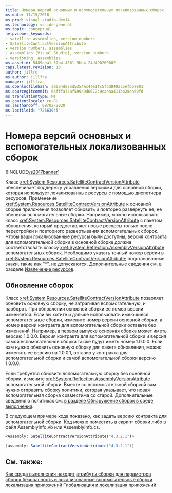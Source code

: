 ```yaml
---
title: Номера версий основных и вспомогательных локализованных сборок | Документы Майкрософт
ms.date: 11/15/2016
ms.prod: visual-studio-dev14
ms.technology: vs-ide-general
ms.topic: conceptual
helpviewer_keywords:
- satellite assemblies, version numbers
- SatelliteContractVersionAttribute
- version numbers, assemblies
- assemblies [Visual Studio], version numbers
- versioning, assemblies
ms.assetid: 5489aea1-57b4-4561-9bb4-24d490269602
caps.latest.revision: 13
author: jillre
ms.author: jillfra
manager: jillfra
ms.openlocfilehash: aa064d875d5354ac4ae1fc5fdd8493c5efbbee01
ms.sourcegitcommit: 6cfffa72af599a9d667249caaaa411bb28ea69fd
ms.translationtype: MT
ms.contentlocale: ru-RU
ms.lasthandoff: 09/02/2020
ms.locfileid: "72663045"
---
```

# <a name="version-numbers-for-main-and-localized-satellite-assemblies"></a>Номера версий основных и вспомогательных локализованных сборок
[!INCLUDE[vs2017banner](../includes/vs2017banner.md)]

Класс <xref:System.Resources.SatelliteContractVersionAttribute> обеспечивает поддержку управления версиями для основной сборки, которая использует локализованные ресурсы с помощью диспетчера ресурсов. Применение <xref:System.Resources.SatelliteContractVersionAttribute> к основной сборке приложения позволяет обновить и повторно развернуть ее, не обновляя вспомогательные сборки. Например, можно использовать класс <xref:System.Resources.SatelliteContractVersionAttribute> с пакетом обновления, который предоставляет новые ресурсы только после перестройки и повторного развертывания вспомогательных сборок. Чтобы ваши локализованные ресурсы были доступны, версия контракта для вспомогательной сборки в основной сборке должна соответствовать классу <xref:System.Reflection.AssemblyVersionAttribute> вспомогательных сборок. Необходимо указать точный номер версии в <xref:System.Resources.SatelliteContractVersionAttribute>; подстановочные знаки, такие как "*", не допускаются. Дополнительные сведения см. в разделе [Извлечение ресурсов](https://msdn.microsoft.com/library/eca16922-1c46-4f68-aefe-e7a12283641f).

## <a name="updating-assemblies"></a>Обновление сборок
 Класс <xref:System.Resources.SatelliteContractVersionAttribute> позволяет обновить основную сборку, не затрагивая вспомогательную, и наоборот. При обновлении основной сборки ее номер версии изменяется. Если вы хотите и дальше использовать имеющиеся вспомогательные сборки, измените номер версии основной сборки, а номер версии контракта для вспомогательной сборки оставьте без изменений. Например, в первом выпуске основная сборка может иметь версию 1.0.0.0. Версия контракта для вспомогательной сборки и версия самой вспомогательной сборки также будут иметь номер 1.0.0.0. Если вам нужно обновить основную сборку для пакета обновления, можно изменить ее версию на 1.0.0.1, оставив у контракта для вспомогательной сборки и самой вспомогательной сборки версию 1.0.0.0.

 Если требуется обновить вспомогательную сборку без основной сборки, измените <xref:System.Reflection.AssemblyVersionAttribute> вспомогательной сборки. Вместе со вспомогательной сборкой вам нужно отправить сборку политики, которая указывает, что новая вспомогательная сборка совместима со старой. Дополнительные сведения о политиках см. [в разделе Обнаружение сборок в среде выполнения](https://msdn.microsoft.com/library/772ac6f4-64d2-4cfb-92fd-58096dcd6c34).

 В следующем примере кода показано, как задать версию контракта для вспомогательной сборки. Код можно поместить в скрипт сборки либо в файл AssemblyInfo.vb или AssemblyInfo.cs.

```vb
<Assembly: SatelliteContractVersionAttribute("4.3.2.1")>

```

```csharp
[assembly: SatelliteContractVersionAttribute("4.3.2.1")]
```

## <a name="see-also"></a>См. также:
 [Как среда выполнения находит](https://msdn.microsoft.com/library/772ac6f4-64d2-4cfb-92fd-58096dcd6c34) [атрибуты сборки для параметров](https://msdn.microsoft.com/library/36a98a81-b5b5-4c19-912a-11f91eff7f4e) [сборок безопасность и локализованные вспомогательные сборки](../ide/security-and-localized-satellite-assemblies.md) [локализация приложений](../ide/localizing-applications.md) [Глобализация и локализация](../ide/globalizing-and-localizing-applications.md) приложений
